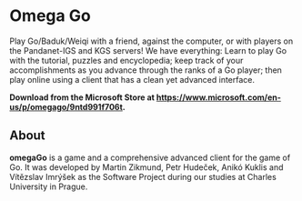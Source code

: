 # Omega Go
Play Go/Baduk/Weiqi with a friend, against the computer, or with players on the Pandanet-IGS and KGS servers! We have everything: Learn to play Go with the tutorial, puzzles and encyclopedia; keep track of your accomplishments as you advance through the ranks of a Go player; then play online using a client that has a clean yet advanced interface.

**Download from the Microsoft Store at https://www.microsoft.com/en-us/p/omegago/9ntd991f706t.**

## About
**omegaGo** is a game and a comprehensive advanced client for the game of Go. It was developed by Martin Zikmund, Petr Hudeček, Anikó Kuklis and Vítězslav Imrýšek as the Software Project during our studies at Charles University in Prague.
